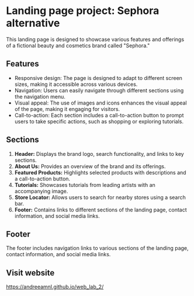 # Landing page project: Sephora alternative

This landing page is designed to showcase various features and offerings of a fictional beauty and cosmetics brand called "Sephora."

## Features
- Responsive design: The page is designed to adapt to different screen sizes, making it accessible across various devices.
- Navigation: Users can easily navigate through different sections using the navigation menu.
- Visual appeal: The use of images and icons enhances the visual appeal of the page, making it engaging for visitors.
- Call-to-action: Each section includes a call-to-action button to prompt users to take specific actions, such as shopping or exploring tutorials.

## Sections
1. **Header:** Displays the brand logo, search functionality, and links to key sections.
2. **About Us:** Provides an overview of the brand and its offerings.
3. **Featured Products:** Highlights selected products with descriptions and a call-to-action button.
4. **Tutorials:** Showcases tutorials from leading artists with an accompanying image.
5. **Store Locator:** Allows users to search for nearby stores using a search bar.
6. **Footer:** Contains links to different sections of the landing page, contact information, and social media links.

## Footer
The footer includes navigation links to various sections of the landing page, contact information, and social media links.

## Visit website

https://andreeamnl.github.io/web_lab_2/
